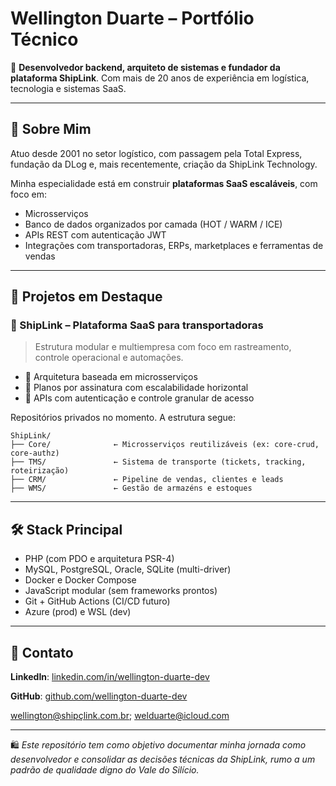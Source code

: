 # Wellington Duarte – Portfólio Técnico

🌟 **Desenvolvedor backend, arquiteto de sistemas e fundador da plataforma ShipLink**.
Com mais de 20 anos de experiência em logística, tecnologia e sistemas SaaS.

---

## 🚀 Sobre Mim

Atuo desde 2001 no setor logístico, com passagem pela Total Express, fundação da DLog e, mais recentemente, criação da ShipLink Technology.

Minha especialidade está em construir **plataformas SaaS escaláveis**, com foco em:

* Microsserviços
* Banco de dados organizados por camada (HOT / WARM / ICE)
* APIs REST com autenticação JWT
* Integrações com transportadoras, ERPs, marketplaces e ferramentas de vendas

---

## 🧠 Projetos em Destaque

### 🔹 ShipLink – Plataforma SaaS para transportadoras

> Estrutura modular e multiempresa com foco em rastreamento, controle operacional e automações.

* 🧱 Arquitetura baseada em microsserviços
* 💼 Planos por assinatura com escalabilidade horizontal
* 🔐 APIs com autenticação e controle granular de acesso

Repositórios privados no momento. A estrutura segue:

```
ShipLink/
├── Core/              ← Microsserviços reutilizáveis (ex: core-crud, core-authz)
├── TMS/               ← Sistema de transporte (tickets, tracking, roteirização)
├── CRM/               ← Pipeline de vendas, clientes e leads
├── WMS/               ← Gestão de armazéns e estoques
```

---

## 🛠️ Stack Principal

* PHP (com PDO e arquitetura PSR-4)
* MySQL, PostgreSQL, Oracle, SQLite (multi-driver)
* Docker e Docker Compose
* JavaScript modular (sem frameworks prontos)
* Git + GitHub Actions (CI/CD futuro)
* Azure (prod) e WSL (dev)

---

## 📢 Contato

**LinkedIn**: [linkedin.com/in/wellington-duarte-dev](https://linkedin.com/in/wellington-duarte-dev)

**GitHub**: [github.com/wellington-duarte-dev](https://github.com/wellington-duarte-dev)

wellington@shipçlink.com.br; welduarte@icloud.com

---

🛍️ *Este repositório tem como objetivo documentar minha jornada como desenvolvedor e consolidar as decisões técnicas da ShipLink, rumo a um padrão de qualidade digno do Vale do Silício.*
